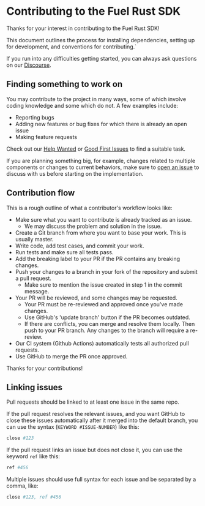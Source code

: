 # Contributing to the Fuel Rust SDK

Thanks for your interest in contributing to the Fuel Rust SDK!

This document outlines the process for installing dependencies, setting up for development, and conventions for contributing.`

If you run into any difficulties getting started, you can always ask questions on our [Discourse](https://forum.fuel.network/).

## Finding something to work on

You may contribute to the project in many ways, some of which involve coding knowledge and some which do not. A few examples include:

- Reporting bugs
- Adding new features or bug fixes for which there is already an open issue
- Making feature requests

Check out our [Help Wanted](https://github.com/FuelLabs/fuels-rs/labels/help%20wanted) or [Good First Issues](https://github.com/FuelLabs/fuels-rs/labels/good%20first%20issue) to find a suitable task.

If you are planning something big, for example, changes related to multiple components or changes to current behaviors, make sure to [open an issue](https://github.com/FuelLabs/fuels-rs/issues/new) to discuss with us before starting on the implementation.

## Contribution flow

This is a rough outline of what a contributor's workflow looks like:

- Make sure what you want to contribute is already tracked as an issue.
  - We may discuss the problem and solution in the issue.
- Create a Git branch from where you want to base your work. This is usually master.
- Write code, add test cases, and commit your work.
- Run tests and make sure all tests pass.
- Add the breaking label to your PR if the PR contains any breaking changes.
- Push your changes to a branch in your fork of the repository and submit a pull request.
  - Make sure to mention the issue created in step 1 in the commit message.
- Your PR will be reviewed, and some changes may be requested.
  - Your PR must be re-reviewed and approved once you've made changes.
  - Use GitHub's 'update branch' button if the PR becomes outdated.
  - If there are conflicts, you can merge and resolve them locally. Then push to your PR branch. Any changes to the branch will require a re-review.
- Our CI system (Github Actions) automatically tests all authorized pull requests.
- Use GitHub to merge the PR once approved.

Thanks for your contributions!

## Linking issues

Pull requests should be linked to at least one issue in the same repo.

If the pull request resolves the relevant issues, and you want GitHub to close these issues automatically after it merged into the default branch, you can use the syntax (`KEYWORD #ISSUE-NUMBER`) like this:

```sh
close #123
```

If the pull request links an issue but does not close it, you can use the keyword `ref` like this:

```sh
ref #456
```

Multiple issues should use full syntax for each issue and be separated by a comma, like:

```sh
close #123, ref #456
```
